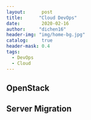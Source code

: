 ```yaml
---
layout:      post
title:      "Cloud DevOps"
date:        2020-02-16
author:     "dichen16"
header-img: "img/home-bg.jpg"
catalog:     true
header-mask: 0.4
tags:
  - DevOps
  - Cloud
---
```


## OpenStack

## Server Migration
